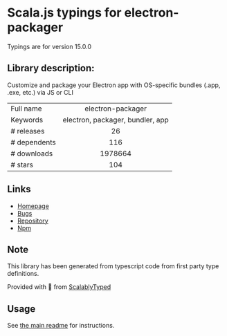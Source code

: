 
# Scala.js typings for electron-packager

Typings are for version 15.0.0

## Library description:
Customize and package your Electron app with OS-specific bundles (.app, .exe, etc.) via JS or CLI

|                    |                 |
| ------------------ | :-------------: |
| Full name          | electron-packager |
| Keywords           | electron, packager, bundler, app |
| # releases         | 26 |
| # dependents       | 116 |
| # downloads        | 1978664 |
| # stars            | 104 |

## Links
- [Homepage](https://github.com/electron/electron-packager)
- [Bugs](https://github.com/electron/electron-packager/issues)
- [Repository](https://github.com/electron/electron-packager)
- [Npm](https://www.npmjs.com/package/electron-packager)
    


## Note
This library has been generated from typescript code from first party type definitions.

Provided with :purple_heart: from [ScalablyTyped](https://github.com/oyvindberg/ScalablyTyped)

## Usage
See [the main readme](../../readme.md) for instructions.



